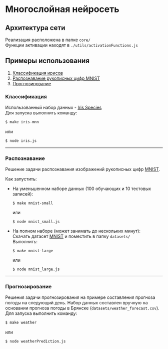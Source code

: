 # Многослойная нейросеть

## Архитектура сети
Реализация расположена в папке `core/`  
Функции активации находят в `./utils/activationFunctions.js`

## Примеры использования
1. [Классификация ирисов](#Классификация)
2. [Распознавание рукописных цифр MNIST](#Распознавание)
3. [Прогнозирование](#Прогнозирование)

### Классификация

Использованный набор данных - [Iris Species](https://www.kaggle.com/uciml/iris)  
Для запуска выполнить команду:
```sh
$ make iris-mnn
```
или
```sh
$ node iris.js
```

---
### Распознавание
Решение задачи распознавания изображений рукописных цифр [MNIST](http://yann.lecun.com/exdb/mnist/).  

Как запустить:  
- На уменьшенном наборе данных  (100 обучающих и 10 тестовых записей):  
  ```
  $ make mnist-small
  ```
  или
  ```
  $ node mnist_small.js
  ```  
- На полном наборе (может занимать до нескольких минут):  
Скачать датасет [MNIST](https://pjreddie.com/projects/mnist-in-csv/) и поместить в папку `datasets/`  
Выполнить:
  ```
  $ make mnist-large
  ```
  или
  ```
  $ node mnist_large.js
  ```  
---
### Прогнозирование  
Решения задачи прогнозирования на примере составления прогноза погоды на следующий день. Набор данных составлен вручную на основании прогноза погоды в Брянске (`datasets/weather_forecast.csv`).  
Для запуска выполнить команду:
```sh
$ make weather
```
или
```sh
$ node weatherPrediction.js
```
